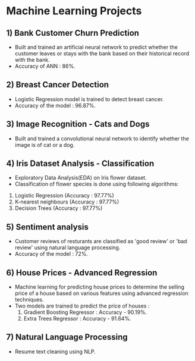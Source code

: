 # Machine Learning Projects
## 1) Bank Customer Churn Prediction
- Built and trained an artificial neural network to predict whether the customer leaves or stays with the bank based on their historical record with the bank.
- Accuracy of ANN : 86%.
## 2) Breast Cancer Detection
- Logistic Regression model is trained to detect breast cancer.
- Accuracy of the model : 96.87%.
## 3) Image Recognition - Cats and Dogs
- Built and trained a convolutional neural network to identify whether the image is of cat or a dog. 
## 4) Iris Dataset Analysis - Classification
- Exploratory Data Analysis(EDA) on Iris flower dataset.
- Classification of flower species is done using following algorithms:
1. Logistic Regression (Accuracy : 97.77%)
2. K-nearest neighbours (Accuracy : 97.77%)
3. Decision Trees (Accuracy : 97.77%)
## 5) Sentiment analysis
- Customer reviews of resturants are classified as 'good review' or 'bad review' using natural language processing.
- Accuracy of the model : 72%.
## 6) House Prices - Advanced Regression
- Machine learning for predicting house prices to determine the selling price of a house based on various features using advanced regression techniques.
- Two models are trained to predict the price of houses : 
    1. Gradient Boosting Regressor : Accuracy - 90.19%.
    2. Extra Trees Regressor : Accuracy - 91.64%.
## 7) Natural Language Processing
- Resume text cleaning using NLP.
